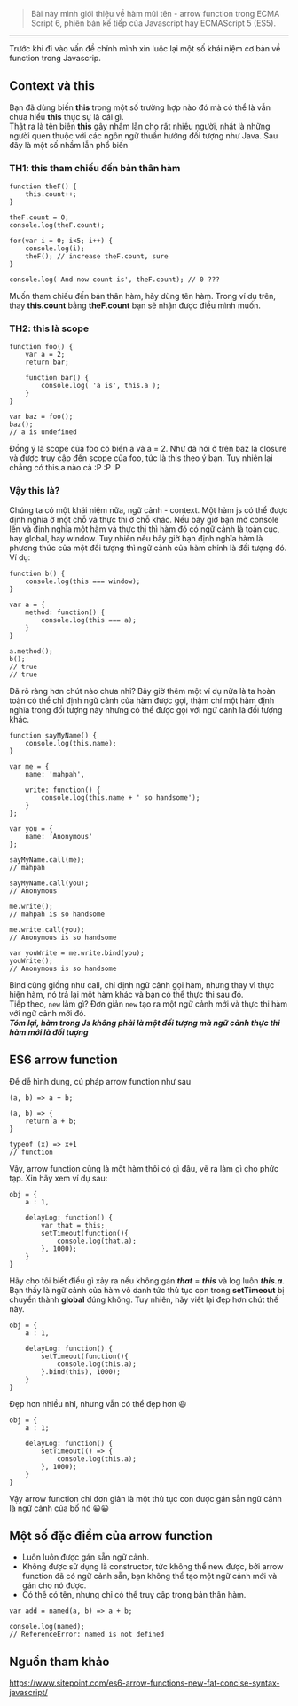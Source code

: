 > Bài này mình giới thiệu về hàm mũi tên - arrow function trong ECMA Script 6, phiên bản kế tiếp của Javascript hay ECMAScript 5 (ES5).


-----


Trước khi đi vào vấn đề chính mình xin luộc lại một số khái niệm cơ bản về function trong Javascrip.
## Context và this
Bạn đã dùng biến **this** trong một số trường hợp nào đó mà có thể là vẫn chưa hiểu **this** thực sự là cái gì.<br>
Thật ra là tên biến **this** gây nhầm lẫn cho rất nhiều người, nhất là những người quen thuộc với các ngôn ngữ thuần hướng đối tượng như Java. Sau đây là một số nhầm lẫn phổ biến
### TH1: this tham chiếu đến bản thân hàm
```
function theF() {
    this.count++;
}

theF.count = 0;
console.log(theF.count);

for(var i = 0; i<5; i++) {
    console.log(i);
    theF(); // increase theF.count, sure
}

console.log('And now count is', theF.count); // 0 ???
```
Muốn tham chiếu đến bản thân hàm, hãy dùng tên hàm. Trong ví dụ trên, thay **this.count** bằng **theF.count** bạn sẽ nhận được điều mình muốn.
### TH2: this là scope
```
function foo() {
    var a = 2;
    return bar;

    function bar() {
        console.log( 'a is', this.a );
    }
}

var baz = foo();
baz();
// a is undefined
```
Đồng ý là scope của foo có biến a và a = 2. Như đã nói ở trên baz là closure và được truy cập đến scope của foo, tức là this theo ý bạn. Tuy nhiên lại chẳng có this.a nào cả :P :P :P
### Vậy this là?
Chúng ta có một khái niệm nữa, ngữ cảnh - context. Một hàm js có thể được định nghĩa ở một chỗ và thực thi ở chỗ khác. Nếu bây giờ bạn mở console lên và định nghĩa một hàm và thực thi thì hàm đó có ngữ cảnh là toàn cục, hay global, hay window. Tuy nhiên nếu bây giờ bạn định nghĩa hàm là phương thức của một đối tượng thì ngữ cảnh của hàm chính là đối tượng đó. Ví dụ:
```
function b() {
    console.log(this === window);
}

var a = {
    method: function() {
        console.log(this === a);
    }
}

a.method();
b();
// true
// true
```
Đã rõ ràng hơn chút nào chưa nhỉ? Bây giờ thêm một ví dụ nữa là ta hoàn toàn có thể chỉ định ngữ cảnh của hàm được gọi, thậm chí một hàm định nghĩa trong đối tượng này nhưng có thể được gọi với ngữ cảnh là đối tượng khác.
```
function sayMyName() {
    console.log(this.name);
}

var me = {
    name: 'mahpah',

    write: function() {
        console.log(this.name + ' so handsome');
    }
};

var you = {
    name: 'Anonymous'
};

sayMyName.call(me);
// mahpah

sayMyName.call(you);
// Anonymous

me.write();
// mahpah is so handsome

me.write.call(you);
// Anonymous is so handsome

var youWrite = me.write.bind(you);
youWrite();
// Anonymous is so handsome
```
Bind cũng giống như call, chỉ định ngữ cảnh gọi hàm, nhưng thay vì thực hiện hàm, nó trả lại một hàm khác và bạn có thể thực thi sau đó.<br>
Tiếp theo, `new` làm gì? Đơn giản `new` tạo ra một ngữ cảnh mới và thực thi hàm với ngữ cảnh mới đó.<br>
***Tóm lại, hàm trong Js không phải là một đối tượng mà ngữ cảnh thực thi hàm mới là đối tượng***
## ES6 arrow function
Để dễ hình dung, cú pháp arrow function như sau
```
(a, b) => a + b;

(a, b) => {
    return a + b;
}

typeof (x) => x+1
// function
```
Vậy, arrow function cũng là một hàm thôi có gì đâu, vẽ ra làm gì cho phức tạp. Xin hãy xem ví dụ sau:
```
obj = {
    a : 1,

    delayLog: function() {
        var that = this;
        setTimeout(function(){
            console.log(that.a);
        }, 1000);
    }
}
```
Hãy cho tôi biết điều gì xảy ra nếu không gán ***that*** = ***this*** và log luôn ***this.a***. Bạn thấy là ngữ cảnh của hàm vô danh tức thủ tục con trong **setTimeout** bị chuyển thành **global** đúng không. Tuy nhiên, hãy viết lại đẹp hơn chút thế này.
```
obj = {
    a : 1,

    delayLog: function() {
        setTimeout(function(){
            console.log(this.a);
        }.bind(this), 1000);
    }
}
```
Đẹp hơn nhiều nhỉ, nhưng vẫn có thể đẹp hơn :smiley:
```
obj = {
    a : 1;

    delayLog: function() {
        setTimeout(() => {
            console.log(this.a);
        }, 1000);
    }
}
```
Vậy arrow function chỉ đơn giản là một thủ tục con được gán sẵn ngữ cảnh là ngữ cảnh của bố nó :grinning::grinning:
## Một số đặc điểm của arrow function
* Luôn luôn được gán sẵn ngữ cảnh.
* Không được sử dụng là constructor, tức không thể new được, bởi arrow function đã có ngữ cảnh sẵn, bạn không thể tạo một ngữ cảnh mới và gán cho nó được.
* Có thể có tên, nhưng chỉ có thể truy cập trong bản thân hàm.
```
var add = named(a, b) => a + b;

console.log(named); 
// ReferenceError: named is not defined
```
## Nguồn tham khảo
https://www.sitepoint.com/es6-arrow-functions-new-fat-concise-syntax-javascript/